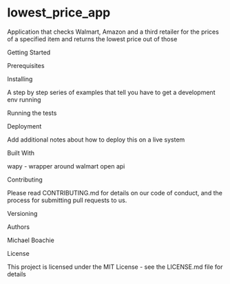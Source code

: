 # lowest_price_app
Application that checks Walmart, Amazon and a third retailer for the prices of a specified item and returns the lowest price out of those


Getting Started


Prerequisites


Installing

A step by step series of examples that tell you have to get a development env running


Running the tests


Deployment

Add additional notes about how to deploy this on a live system

Built With

wapy - wrapper around walmart open api


Contributing

Please read CONTRIBUTING.md for details on our code of conduct, and the process for submitting pull requests to us.

Versioning



Authors

Michael Boachie

License

This project is licensed under the MIT License - see the LICENSE.md file for details

